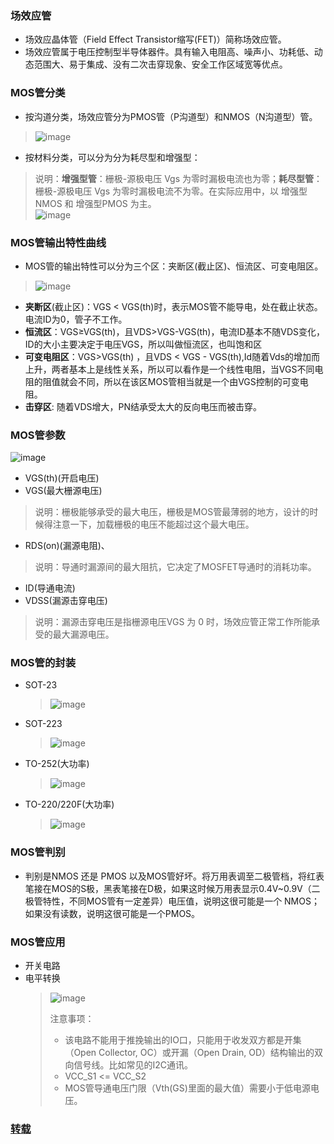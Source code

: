 ### 场效应管

- 场效应晶体管（Field Effect Transistor缩写(FET)）简称场效应管。
- 场效应管属于电压控制型半导体器件。具有输入电阻高、噪声小、功耗低、动态范围大、易于集成、没有二次击穿现象、安全工作区域宽等优点。

### MOS管分类

- 按沟道分类，场效应管分为PMOS管（P沟道型）和NMOS（N沟道型）管。
> ![image](https://github.com/user-attachments/assets/d583518e-b2a2-4f37-990c-e887bcd73129)
- 按材料分类，可以分为分为耗尽型和增强型：
> 说明：**增强型管**：栅极-源极电压 Vgs 为零时漏极电流也为零；**耗尽型管**：栅极-源极电压 Vgs 为零时漏极电流不为零。在实际应用中，以 增强型NMOS 和 增强型PMOS 为主。                        
> ![image](https://github.com/user-attachments/assets/5aea5b56-9649-4ca9-b900-84d9bf5ac853)

### MOS管输出特性曲线

- MOS管的输出特性可以分为三个区：夹断区(截止区)、恒流区、可变电阻区。
> ![image](https://github.com/user-attachments/assets/c4aab15b-0d4d-44c6-936c-7fe2bd11b3c6)
- **夹断区**(截止区)：VGS < VGS(th)时，表示MOS管不能导电，处在截止状态。电流ID为0，管子不工作。
- **恒流区**：VGS≥VGS(th)，且VDS>VGS-VGS(th)，电流ID基本不随VDS变化，ID的大小主要决定于电压VGS，所以叫做恒流区，也叫饱和区
- **可变电阻区**：VGS>VGS(th) ，且VDS < VGS - VGS(th),Id随着Vds的增加而上升，两者基本上是线性关系，所以可以看作是一个线性电阻，当VGS不同电阻的阻值就会不同，所以在该区MOS管相当就是一个由VGS控制的可变电阻。
- **击穿区**: 随着VDS增大，PN结承受太大的反向电压而被击穿。

### MOS管参数

![image](https://github.com/user-attachments/assets/b7055d94-d997-43c1-8834-d497d71261b4)
- VGS(th)(开启电压)
- VGS(最大栅源电压)
> 说明：栅极能够承受的最大电压，栅极是MOS管最薄弱的地方，设计的时候得注意一下，加载栅极的电压不能超过这个最大电压。
- RDS(on)(漏源电阻)、
> 说明：导通时漏源间的最大阻抗，它决定了MOSFET导通时的消耗功率。
- ID(导通电流)
- VDSS(漏源击穿电压)
> 说明：漏源击穿电压是指栅源电压VGS 为 0 时，场效应管正常工作所能承受的最大漏源电压。

### MOS管的封装

- SOT-23
  > ![image](https://github.com/user-attachments/assets/f4d6bd7a-7005-48a0-853c-803d7a959eef)
- SOT-223
  > ![image](https://github.com/user-attachments/assets/51f5bcfa-ef5b-49c9-8754-b70f899bc855)
- TO-252(大功率)
  > ![image](https://github.com/user-attachments/assets/5f95d934-c045-4627-9b5e-b192175a9d42)
- TO-220/220F(大功率)
  >  ![image](https://github.com/user-attachments/assets/dd9dff89-f6ca-43f9-9872-558377508fde)

### MOS管判别

- 判别是NMOS 还是 PMOS 以及MOS管好坏。将万用表调至二极管档，将红表笔接在MOS的S极，黑表笔接在D极，如果这时候万用表显示0.4V~0.9V（二极管特性，不同MOS管有一定差异）电压值，说明这很可能是一个 NMOS；如果没有读数，说明这很可能是一个PMOS。

### MOS管应用
- 开关电路
- 电平转换
  > ![image](https://github.com/user-attachments/assets/ca6e116b-9c76-4890-b1dd-7e70a1276ab7)
  > 
  > 注意事项：
  > - 该电路不能用于推挽输出的IO口，只能用于收发双方都是开集（Open Collector, OC）或开漏（Open Drain, OD）结构输出的双向信号线。比如常见的I2C通讯。
  > - VCC_S1 <= VCC_S2
  > - MOS管导通电压门限（Vth(GS)里面的最大值）需要小于低电源电压。






























### [转载](https://bbs.huaweicloud.com/blogs/375339)

